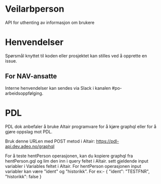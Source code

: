 Veilarbperson
================

API for uthenting av informasjon om brukere

# Henvendelser

Spørsmål knyttet til koden eller prosjektet kan stilles ved å opprette en issue.

## For NAV-ansatte

Interne henvendelser kan sendes via Slack i kanalen #po-arbeidsoppfølging.

# PDL
PDL dok anbefaler å bruke Altair programvare for å kjøre graphql eller for å gjøre oppslag mot PDL. 

Bruk denne URLen med POST metod i Altair: https://pdl-api.dev.adeo.no/graphql

For å teste hentPerson operasjonen, kan du kopiere graphql fra hentPerson.gql og lim den inn i query 
feltet i Altair. 
sett gjeldende input variabler i Variables feltet i Altair. 
For hentPerson operasjonen input variabler kan være "ident" og "historikk". 
For ex:-
{ "ident": "TESTFNR", "historikk": false }

